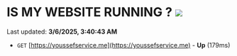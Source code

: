 # IS MY WEBSITE RUNNING ? [![](https://img.shields.io/static/v1?label=Sponsor&message=%E2%9D%A4&logo=GitHub&color=%23fe8e86)](https://github.com/sponsors/Youssef-Lehmam)

Last updated: **3/6/2025, 3:40:43 AM**

- `GET` [https://youssefservice.me](https://youssefservice.me) - **Up** (179ms)
